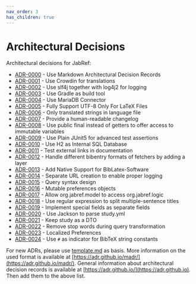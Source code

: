 ```yaml
---
nav_order: 3
has_children: true
---
```

# Architectural Decisions

Architectural decisions for JabRef:

* [ADR-0000](https://github.com/JabRef/jabref/tree/main/docs/adr/0000-use-markdown-architectural-decision-records.md) - Use Markdown Architectural Decision Records
* [ADR-0001](https://github.com/JabRef/jabref/tree/main/docs/adr/0001-use-crowdin-for-translations.md) - Use Crowdin for translations
* [ADR-0002](https://github.com/JabRef/jabref/tree/main/docs/adr/0002-use-slf4j-for-logging.md) - Use slf4j together with log4j2 for logging
* [ADR-0003](https://github.com/JabRef/jabref/tree/main/docs/adr/0003-use-gradle-as-build-tool.md) - Use Gradle as build tool
* [ADR-0004](https://github.com/JabRef/jabref/tree/main/docs/adr/0004-use-mariadb-connector.md) - Use MariaDB Connector
* [ADR-0005](https://github.com/JabRef/jabref/tree/main/docs/adr/0005-fully-support-utf8-only-for-latex-files.md) - Fully Support UTF-8 Only For LaTeX Files
* [ADR-0006](https://github.com/JabRef/jabref/tree/main/docs/adr/0006-only-translated-strings-in-language-file.md) - Only translated strings in language file
* [ADR-0007](https://github.com/JabRef/jabref/tree/main/docs/adr/0007-human-readable-changelog.md) - Provide a human-readable changelog
* [ADR-0008](https://github.com/JabRef/jabref/tree/main/docs/adr/0008-use-public-final-instead-of-getters.md) - Use public final instead of getters to offer access to immutable variables
* [ADR-0009](https://github.com/JabRef/jabref/tree/main/docs/adr/0009-use-plain-junit5-for-testing.md) - Use Plain JUnit5 for advanced test assertions
* [ADR-0010](https://github.com/JabRef/jabref/tree/main/docs/adr/0010-use-h2-as-internal-database.md) - Use H2 as Internal SQL Database
* [ADR-0011](https://github.com/JabRef/jabref/tree/main/docs/adr/0011-test-external-links-in-documentation.md) - Test external links in documentation
* [ADR-0012](https://github.com/JabRef/jabref/tree/main/docs/adr/0012-handle-different-bibEntry-formats-of-fetchers.md) - Handle different bibentry formats of fetchers by adding a layer
* [ADR-0013](https://github.com/JabRef/jabref/tree/main/docs/adr/0013-add-native-support-biblatex-software.md) - Add Native Support for BibLatex-Software
* [ADR-0014](https://github.com/JabRef/jabref/tree/main/docs/adr/0014-separate-URL-creation-to-enable-proper-logging.md) - Separate URL creation to enable proper logging
* [ADR-0015](https://github.com/JabRef/jabref/tree/main/docs/adr/0015-support-an-abstract-query-syntax-for-query-conversion.md) - Query syntax design
* [ADR-0016](https://github.com/JabRef/jabref/tree/main/docs/adr/0016-mutable-preferences-objects.md) - Mutable preferences objects
* [ADR-0017](https://github.com/JabRef/jabref/tree/main/docs/adr/0017-allow-model-access-logic.md) - Allow org.jabref.model to access org.jabref.logic
* [ADR-0018](https://github.com/JabRef/jabref/blob/main/docs/adr/0018-use-regular-expression-to-split-multiple-sentence-titles.md) - Use regular expression to split multiple-sentence titles
* [ADR-0019](https://github.com/JabRef/jabref/blob/main/docs/adr/0019-implement-special-fields-as-seperate-fields.md) - Implement special fields as separate fields
* [ADR-0020](https://github.com/JabRef/jabref/blob/main/docs/adr/0020-use-Jackson-to-parse-study-yml.md) - Use Jackson to parse study.yml
* [ADR-0021](https://github.com/JabRef/jabref/blob/main/docs/adr/0021-keep-study-as-a-dto.md) - Keep study as a DTO
* [ADR-0022](https://github.com/JabRef/jabref/blob/main/docs/adr/0022-remove-stop-words-during-query-transformation.md) - Remove stop words during query transformation
* [ADR-0023](https://github.com/JabRef/jabref/blob/main/docs/adr/0023-localized-preferences.md) - Localized Preferences
* [ADR-0024](https://github.com/JabRef/jabref/blob/main/docs/adr/0024-use-/README.md#-as-indicator-for-BibTeX-string-constants.md) - Use `#` as indicator for BibTeX string constants

For new ADRs, please use [template.md](https://github.com/JabRef/jabref/tree/main/docs/adr/template.md) as basis. More information on the used format is available at [https://adr.github.io/madr/](https://adr.github.io/madr/). General information about architectural decision records is available at [https://adr.github.io/](https://adr.github.io). Then add them to the above list.
